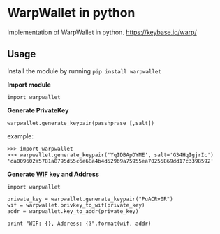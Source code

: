 # WarpWallet in python
Implementation of WarpWallet in python. https://keybase.io/warp/

## Usage

Install the module by running `pip install warpwallet`

**Import module**
```
import warpwallet
```

**Generate PrivateKey**

`warpwallet.generate_keypair(passhprase [,salt])` 

example:
```
>>> import warpwallet
>>> warpwallet.generate_keypair('YqIDBApDYME', salt='G34HqIgjrIc')
'da009602a5781a8795d55c6e68a4b4d52969a75955ea70255869dd17c3398592'
```

**Generate [WIF](https://en.bitcoin.it/wiki/Wallet_import_format) key and Address**
```
import warpwallet

private_key = warpwallet.generate_keypair("PuACRv0R")
wif = warpwallet.privkey_to_wif(private_key)
addr = warpwallet.key_to_addr(private_key)

print "WIF: {}, Address: {}".format(wif, addr)
```